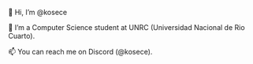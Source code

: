 👋 Hi, I’m @kosece

🌱 I’m a Computer Science student at UNRC (Universidad Nacional de Rio Cuarto).

📫 You can reach me on Discord (@kosece).

<!---
kosece/kosece is a ✨ special ✨ repository because its `README.md` (this file) appears on your GitHub profile.
You can click the Preview link to take a look at your changes.
--->
